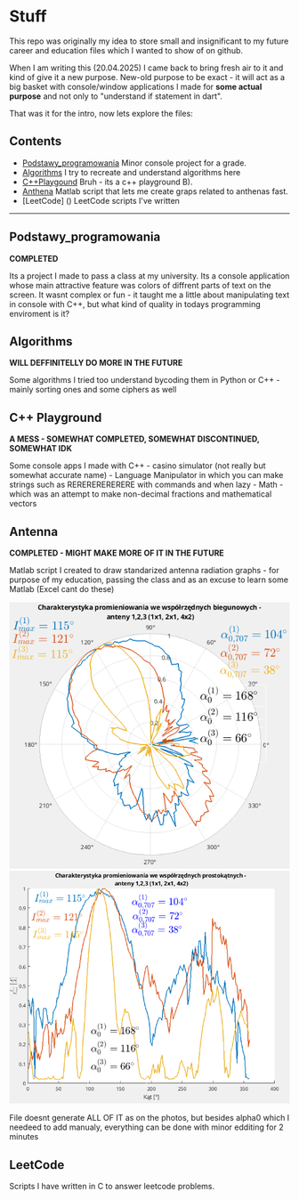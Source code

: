 # Stuff
This repo was originally my idea to store small and insignificant to my future career and education files which I wanted to show of on github.

When I am writing this (20.04.2025) I came back to bring fresh air to it and kind of give it a new purpose. New-old purpose to be exact - it will act as a big basket with console/window applications I made for <strong>some actual purpose</strong> and not only to "understand if statement in dart".

That was it for the intro, now lets explore the files:

## Contents

- [Podstawy_programowania](#podstawy_programowania)
    Minor console project for a grade.
- [Algorithms](#algorithms)
    I try to recreate and understand algorithms here
- [C++Playgound](#c-playground)
    Bruh - its a c++ playground B).
- [Anthena](#anthena)
    Matlab script that lets me create graps related to anthenas fast.
- [LeetCode] ()
    LeetCode scripts I've written

---
## Podstawy_programowania
<strong>COMPLETED</strong>
    <p>Its a project I made to pass a class at my university. Its a console application whose main attractive feature was colors of diffrent parts of text on the screen. It wasnt complex or fun - it taught me a little about manipulating text in console with C++, but what kind of quality in todays programming enviroment is it?</p>

## Algorithms
<strong>WILL DEFFINITELLY DO MORE IN THE FUTURE</strong>
    <p>Some algorithms I tried too understand bycoding them in Python or C++ - mainly sorting ones and some ciphers as well</p>

## C++ Playground
<strong>A MESS - SOMEWHAT COMPLETED, SOMEWHAT DISCONTINUED, SOMEWHAT IDK</strong>
    <p>Some console apps I made with C++ 
    - casino simulator (not really but somewhat accurate name)
    - Language Manipulator in which you can make strings such as RERERERERERERE with commands and when lazy
    - Math - which was an attempt to make non-decimal fractions and mathematical vectors</p>

## Antenna
<strong>COMPLETED - MIGHT MAKE MORE OF IT IN THE FUTURE</strong>
    <p>Matlab script I created to draw standarized antenna radiation graphs - for purpose of my education, passing the class and as an excuse to learn some Matlab (Excel cant do these)</p>
    ![polar coordinantes characteristics](foto/a1.png)
    ![rectangular coordinantes characteristics](foto/a2.png)
    <p>File doesnt generate ALL OF IT as on the photos, but besides alpha0 which I needeed to add manualy, everything can be done with minor edditing for 2 minutes</p>

## LeetCode
<p> Scripts I have written in C to answer leetcode problems. </p>
